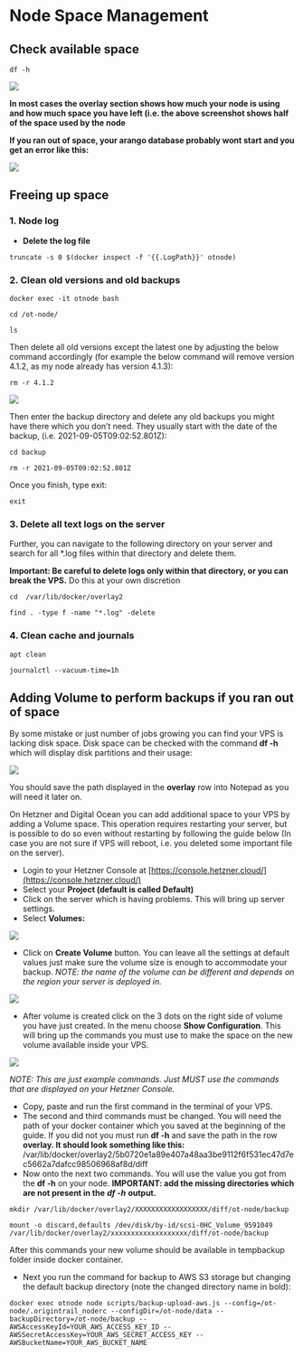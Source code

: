 # Node Space Management

## **Check available space**

```text
df -h
```

![](../.gitbook/assets/image%20%2845%29.png)

**In most cases the overlay section shows how much your node is using and how much space you have left \(i.e. the above screenshot shows half of the space used by the node**

**If you ran out of space, your arango database probably wont start and you get an error like this:**

![](../.gitbook/assets/image%20%2844%29.png)

## **Freeing up space**

### **1.** Node log

* **Delete the log file**

```text
truncate -s 0 $(docker inspect -f '{{.LogPath}}' otnode)
```

### 2. Clean old versions and old backups

```text
docker exec -it otnode bash
```

```text
cd /ot-node/
```

```text
ls
```

Then delete all old versions except the latest one by adjusting the below command accordingly \(for example the below command will remove version 4.1.2, as my node already has version 4.1.3\):

```text
rm -r 4.1.2
```

![](../.gitbook/assets/image%20%2826%29.png)

Then enter the backup directory and delete any old backups you might have there which you don’t need. They usually start with the date of the backup, \(i.e. 2021-09-05T09:02:52.801Z\):

```text
cd backup
```

```text
rm -r 2021-09-05T09:02:52.801Z
```

Once you finish, type exit:

```text
exit
```

### **3. Delete all text logs on the server**

Further, you can navigate to the following directory on your server and search for all \*.log files within that directory and delete them.

**Important: Be careful to delete logs only within that directory, or you can break the VPS.** Do this at your own discretion

```text
cd  /var/lib/docker/overlay2
```

```text
find . -type f -name "*.log" -delete
```

### 4. Clean cache and journals

```text
apt clean
```

```text
journalctl --vacuum-time=1h
```

## **Adding Volume to perform backups if you ran out of space**

By some mistake or just number of jobs growing you can find your VPS is lacking disk space. Disk space can be checked with the command **df -h** which will display disk partitions and their usage:

![](../.gitbook/assets/image%20%2828%29.png)

You should save the path displayed in the **overlay** row into Notepad as you will need it later on.

On Hetzner and Digital Ocean you can add additional space to your VPS by adding a Volume space. This operation requires restarting your server, but is possible to do so even without restarting by following the guide below \(In case you are not sure if VPS will reboot, i.e. you deleted some important file on the server\).

* Login to your Hetzner Console at [https://console.hetzner.cloud/](https://console.hetzner.cloud/)
* Select your **Project \(default is called Default\)**
* Click on the server which is having problems. This will bring up server settings.
* Select **Volumes:**

![](../.gitbook/assets/image%20%2813%29%20%281%29.png)

* Click on **Create Volume** button. You can leave all the settings at default values just make sure the volume size is enough to accommodate your backup. _NOTE: the name of the volume can be different and depends on the region your server is deployed in._ 

![](../.gitbook/assets/image%20%281%29.png)

* After volume is created click on the 3 dots on the right side of volume you have just created. In the menu choose **Show Configuration**. This will bring up the commands you must use to make the space on the new volume available inside your VPS.

![](../.gitbook/assets/image%20%2832%29.png)

_NOTE: This are just example commands. Just MUST use the commands that are displayed on your Hetzner Console._

* Copy, paste and run the first command in the terminal of your VPS.
* The second and third commands must be changed. You will need the path of your docker container which you saved at the beginning of the guide. If you did not you must run **df -h** and save the path in the row **overlay. It should look something like this:** /var/lib/docker/overlay2/5b0720e1a89e407a48aa3be9112f6f531ec47d7ec5662a7dafcc98506968af8d/diff
* Now onto the next two commands. You will use the value you got from the **df -h** on your node. **IMPORTANT: add the missing directories which are not present in the** _**df -h**_ **output.**

```text
mkdir /var/lib/docker/overlay2/XXXXXXXXXXXXXXXXXX/diff/ot-node/backup
```

```text
mount -o discard,defaults /dev/disk/by-id/scsi-0HC_Volume_9591049 /var/lib/docker/overlay2/xxxxxxxxxxxxxxxxxxx/diff/ot-node/backup
```

After this commands your new volume should be available in tempbackup folder inside docker container.

* Next you run the command for backup to AWS S3 storage but changing the default backup directory \(note the changed directory name in bold\):

```text
docker exec otnode node scripts/backup-upload-aws.js --config=/ot-node/.origintrail_noderc --configDir=/ot-node/data --backupDirectory=/ot-node/backup --AWSAccessKeyId=YOUR_AWS_ACCESS_KEY_ID --AWSSecretAccessKey=YOUR_AWS_SECRET_ACCESS_KEY --AWSBucketName=YOUR_AWS_BUCKET_NAME
```

